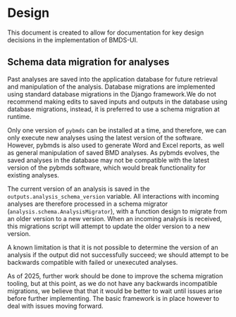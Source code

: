 # Design

This document is created to allow for documentation for key design decisions in the implementation of BMDS-UI.

## Schema data migration for analyses

Past analyses are saved into the application database for future retrieval and manipulation of the analysis.  Database migrations are implemented using standard database migrations in the Django framework.We do not recommend making edits to saved inputs and outputs in the database using database migrations, instead, it is preferred to use a schema migration at runtime.

Only one version of `pybmds` can be installed at a time, and therefore, we can only execute new analyses using the latest version of the software. However, pybmds is also used to generate Word and Excel reports, as well as general manipulation of saved BMD analyses. As pybmds evolves, the saved analyses in the database may not be compatible with the latest version of the pybmds software, which would break functionality for existing analyses.

The current version of an analysis is saved in the `outputs.analysis_schema_version` variable. All interactions with incoming analyses are therefore processed in a schema migrator (`analysis.schema.AnalysisMigrator`), with a function design to migrate from an older version to a new version. When an incoming analysis is received, this migrations script will attempt to update the older version to a new version.

A known limitation is that it is not possible to determine the version of an analysis if the output did not successfully succeed; we should attempt to be backwards compatible with failed or unexecuted analyses.

As of 2025, further work should be done to improve the schema migration tooling, but at this point, as we do not have any backwards incompatible migrations, we believe that that it would be better to wait until issues arise before further implementing. The basic framework is in place however to deal with issues moving forward.
